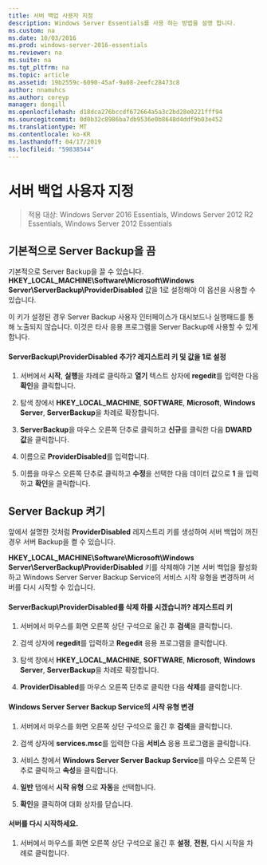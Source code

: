 ```yaml
---
title: 서버 백업 사용자 지정
description: Windows Server Essentials를 사용 하는 방법을 설명 합니다.
ms.custom: na
ms.date: 10/03/2016
ms.prod: windows-server-2016-essentials
ms.reviewer: na
ms.suite: na
ms.tgt_pltfrm: na
ms.topic: article
ms.assetid: 19b2559c-6090-45af-9a08-2eefc28473c8
author: nnamuhcs
ms.author: coreyp
manager: dongill
ms.openlocfilehash: d18dca276bccdf672664a5a3c2bd28e0221fff94
ms.sourcegitcommit: 0d0b32c8986ba7db9536e0b8648d4ddf9b03e452
ms.translationtype: MT
ms.contentlocale: ko-KR
ms.lasthandoff: 04/17/2019
ms.locfileid: "59838544"
---
```

# <a name="customize-server-backup"></a>서버 백업 사용자 지정

>적용 대상: Windows Server 2016 Essentials, Windows Server 2012 R2 Essentials, Windows Server 2012 Essentials

## <a name="turn-off-server-backup-by-default"></a>기본적으로 Server Backup을 끔  
 기본적으로 Server Backup을 끌 수 있습니다. **HKEY_LOCAL_MACHINE\Software\Microsoft\Windows Server\ServerBackup\ProviderDisabled** 값을 1로 설정해야 이 옵션을 사용할 수 있습니다.  
  
 이 키가 설정된 경우 Server Backup 사용자 인터페이스가 대시보드나 실행패드를 통해 노출되지 않습니다. 이것은 타사 응용 프로그램을 Server Backup에 사용할 수 있게 합니다.  
  
#### <a name="to-add-serverbackupproviderdisabled-registry-key-and-set-the-value-to-1"></a>ServerBackup\ProviderDisabled 추가? 레지스트리 키 및 값을 1로 설정  
  
1.  서버에서 **시작**, **실행**을 차례로 클릭하고 **열기** 텍스트 상자에 **regedit**를 입력한 다음 **확인**을 클릭합니다.  
  
2.  탐색 창에서 **HKEY_LOCAL_MACHINE**, **SOFTWARE**, **Microsoft**, **Windows Server**, **ServerBackup**을 차례로 확장합니다.  
  
3.  **ServerBackup**을 마우스 오른쪽 단추로 클릭하고 **신규**를 클릭한 다음 **DWARD 값**을 클릭합니다.  
  
4.  이름으로 **ProviderDisabled**를 입력합니다.  
  
5.  이름을 마우스 오른쪽 단추로 클릭하고 **수정**을 선택한 다음 데이터 값으로 **1** 을 입력하고 **확인**을 클릭합니다.  
  
## <a name="turn-on-server-backup"></a>Server Backup 켜기  
 앞에서 설명한 것처럼 **ProviderDisabled** 레지스트리 키를 생성하여 서버 백업이 꺼진 경우 서버 Backup을 켤 수 있습니다.  
  
 **HKEY_LOCAL_MACHINE\Software\Microsoft\Windows Server\ServerBackup\ProviderDisabled** 키를 삭제해야 기본 서버 백업을 활성화하고 Windows Server Server Backup Service의 서비스 시작 유형을 변경하며 서버를 다시 시작할 수 있습니다.  
  
#### <a name="to-delete-serverbackupproviderdisabled-registry-key"></a>ServerBackup\ProviderDisabled를 삭제 하를 시겠습니까? 레지스트리 키  
  
1.  서버에서 마우스를 화면 오른쪽 상단 구석으로 옮긴 후 **검색**을 클릭합니다.  
  
2.  검색 상자에 **regedit**를 입력하고 **Regedit** 응용 프로그램을 클릭합니다.  
  
3.  탐색 창에서 **HKEY_LOCAL_MACHINE**, **SOFTWARE**, **Microsoft**, **Windows Server**, **ServerBackup**을 차례로 확장합니다.  
  
4.  **ProviderDisabled**를 마우스 오른쪽 단추로 클릭한 다음 **삭제**를 클릭합니다.  
  
#### <a name="change-the-start-type-of-windows-server-server-backup-service"></a>Windows Server Server Backup Service의 시작 유형 변경  
  
1.  서버에서 마우스를 화면 오른쪽 상단 구석으로 옮긴 후 **검색**을 클릭합니다.  
  
2.  검색 상자에 **services.msc**를 입력한 다음 **서비스** 응용 프로그램을 클릭합니다.  
  
3.  서비스 창에서 **Windows Server Server Backup Service**를 마우스 오른쪽 단추로 클릭하고 **속성**을 클릭합니다.  
  
4.  **일반** 탭에서 **시작 유형** 으로 **자동**을 선택합니다.  
  
5.  **확인**을 클릭하여 대화 상자를 닫습니다.  
  
#### <a name="restart-the-server"></a>서버를 다시 시작하세요.  
  
1.  서버에서 마우스를 화면 오른쪽 상단 구석으로 옮긴 후 **설정**, **전원**, 다시 시작을 차례로 클릭합니다.